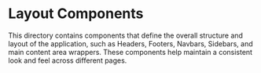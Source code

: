 # Layout Components

This directory contains components that define the overall structure and layout of the application, such as Headers, Footers, Navbars, Sidebars, and main content area wrappers. These components help maintain a consistent look and feel across different pages.
